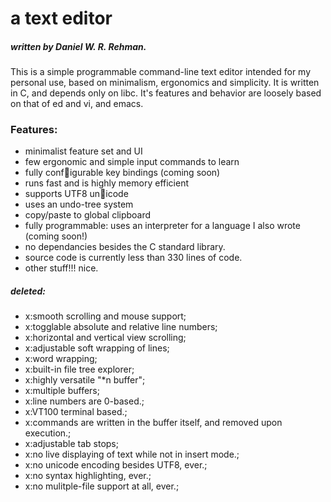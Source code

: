 # a text editor
##### written by Daniel W. R. Rehman.

This is a simple programmable command-line text editor intended for my personal use, based on minimalism, ergonomics and simplicity. It is written in C, and depends only on libc. 
It's features and behavior are loosely based on that of ed and vi, and emacs.

### Features:

 - minimalist feature set and UI
 - few ergonomic and simple input commands to learn
 - fully configurable key bindings                                    (coming soon)
 - runs fast and is highly memory efficient
 - supports UTF8 unicode
 - uses an undo-tree system
 - copy/paste to global clipboard
 - fully programmable: uses an interpreter for a language I also wrote        (coming soon!)
 - no dependancies besides the C standard library.
 - source code is currently less than 330 lines of code. 
 - other stuff!!! nice.











##### deleted:

 - x:smooth scrolling and mouse support;
 - x:togglable absolute and relative line numbers;
 - x:horizontal and vertical view scrolling;
 - x:adjustable soft wrapping of lines;
 - x:word wrapping;
 - x:built-in file tree explorer;
 - x:highly versatile "\*n buffer";
 - x:multiple buffers;
 - x:line numbers are 0-based.;
 - x:VT100 terminal based.;
 - x:commands are written in the buffer itself, and removed upon execution.;
 - x:adjustable tab stops;
 - x:no live displaying of text while not in insert mode.;
 - x:no unicode encoding besides UTF8, ever.;
 - x:no syntax highlighting, ever.;
 - x:no mulitple-file support at all, ever.;
 